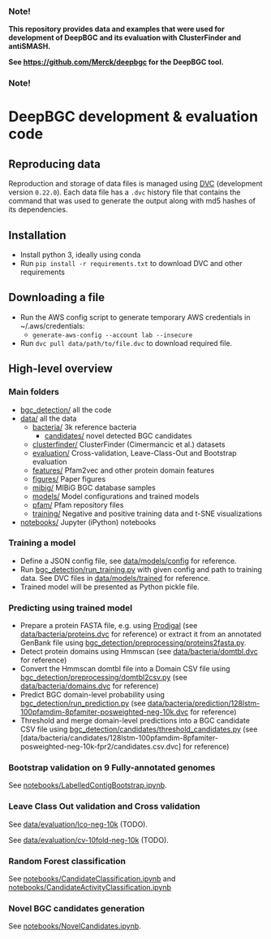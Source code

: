 ### Note!

**This repository provides data and examples that were used for development of DeepBGC and its evaluation with ClusterFinder and antiSMASH.**

**See https://github.com/Merck/deepbgc for the DeepBGC tool.**

### Note!

# DeepBGC development & evaluation code

## Reproducing data

Reproduction and storage of data files is managed using [DVC](https://github.com/iterative/dvc) (development version `0.22.0`). 
Each data file has a `.dvc` history file that contains the command that was used to generate the output along with md5 hashes of its dependencies.

## Installation

- Install python 3, ideally using conda
- Run `pip install -r requirements.txt` to download DVC and other requirements

## Downloading a file

- Run the AWS config script to generate temporary AWS credentials in ~/.aws/credentials:
  - `generate-aws-config --account lab --insecure`
- Run `dvc pull data/path/to/file.dvc` to download required file.

## High-level overview

### Main folders

- [bgc_detection/](bgc_detection/) all the code
- [data/](notebooks/) all the data
    - [bacteria/](data/bacteria) 3k reference bacteria
        - [candidates/](data/bacteria/candidates) novel detected BGC candidates
    - [clusterfinder/](data/clusterfinder) ClusterFinder (Cimermancic et al.) datasets
    - [evaluation/](data/evaluation) Cross-validation, Leave-Class-Out and Bootstrap evaluation
    - [features/](data/features) Pfam2vec and other protein domain features
    - [figures/](data/figures) Paper figures
    - [mibig/](data/mibig) MIBiG BGC database samples
    - [models/](data/models) Model configurations and trained models
    - [pfam/](data/pfam) Pfam repository files
    - [training/](data/training) Negative and positive training data and t-SNE visualizations
- [notebooks/](notebooks/) Jupyter (iPython) notebooks


### Training a model

- Define a JSON config file, see [data/models/config](data/models/config) for reference.
- Run [bgc_detection/run_training.py](bgc_detection/run_training.py) with given config and path to training data. See DVC files in [data/models/trained](data/models/trained) for reference.
- Trained model will be presented as Python pickle file. 

### Predicting using trained model

- Prepare a protein FASTA file, e.g. using [Prodigal](https://github.com/hyattpd/Prodigal) 
(see [data/bacteria/proteins.dvc](data/bacteria/proteins.dvc) for reference) or extract it from an annotated GenBank file using [bgc_detection/preprocessing/proteins2fasta.py](bgc_detection/preprocessing/proteins2fasta.py).
- Detect protein domains using Hmmscan (see [data/bacteria/domtbl.dvc](data/bacteria/domtbl.dvc) for reference)
- Convert the Hmmscan domtbl file into a Domain CSV file using [bgc_detection/preprocessing/domtbl2csv.py](bgc_detection/preprocessing/domtbl2csv.py) 
(see [data/bacteria/domains.dvc](data/bacteria/domains.dvc) for reference)
- Predict BGC domain-level probability using [bgc_detection/run_prediction.py](bgc_detection/run_prediction.py) 
(see [data/bacteria/prediction/128lstm-100pfamdim-8pfamiter-posweighted-neg-10k.dvc](data/bacteria/prediction/128lstm-100pfamdim-8pfamiter-posweighted-neg-10k.dvc) for reference)
- Threshold and merge domain-level predictions into a BGC candidate CSV file using 
[bgc_detection/candidates/threshold_candidates.py](bgc_detection/candidates/threshold_candidates.py) 
(see [data/bacteria/candidates/128lstm-100pfamdim-8pfamiter-posweighted-neg-10k-fpr2/candidates.csv.dvc] for reference)

### Bootstrap validation on 9 Fully-annotated genomes

See [notebooks/LabelledContigBootstrap.ipynb](notebooks/LabelledContigBootstrap.ipynb).

### Leave Class Out validation and Cross validation

See [data/evaluation/lco-neg-10k](data/evaluation/lco-neg-10k) (TODO).

See [data/evaluation/cv-10fold-neg-10k](data/evaluation/cv-10fold-neg-10k) (TODO).

### Random Forest classification

See [notebooks/CandidateClassification.ipynb](notebooks/CandidateClassification.ipynb) and [notebooks/CandidateActivityClassification.ipynb](notebooks/CandidateActivityClassification.ipynb)

### Novel BGC candidates generation

See [notebooks/NovelCandidates.ipynb](notebooks/NovelCandidates.ipynb).
